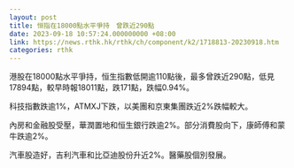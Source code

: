```yaml
---
layout: post
title: 恒指在18000點水平爭持　曾跌近290點
date: 2023-09-18 10:57:24.000000000 +08:00
link: https://news.rthk.hk/rthk/ch/component/k2/1718813-20230918.htm
categories: rthk
---
```


港股在18000點水平爭持，恒生指數低開逾110點後，最多曾跌近290點，低見17894點，較早時報18011點，跌171點，跌幅0.94%。

科技指數跌逾1%，ATMXJ下跌，以美團和京東集團跌近2%跌幅較大。

內房和金融股受壓，華潤置地和恒生銀行跌逾2%。部分消費股向下，康師傅和蒙牛跌逾2%。

汽車股造好，吉利汽車和比亞迪股份升近2%。醫藥股個別發展。

